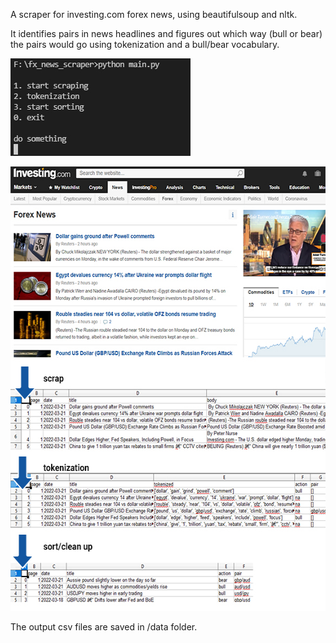 A scraper for investing.com forex news, using beautifulsoup and nltk.

It identifies pairs in news headlines and figures out which way (bull or bear) the pairs would go using tokenization and a bull/bear vocabulary.
<p>
    <img src="1_menu.jpg"/>
</p>

<p>
    <img src="2_process.jpg" width="575" height="711" />
</p>

The output csv files are saved in /data folder.
